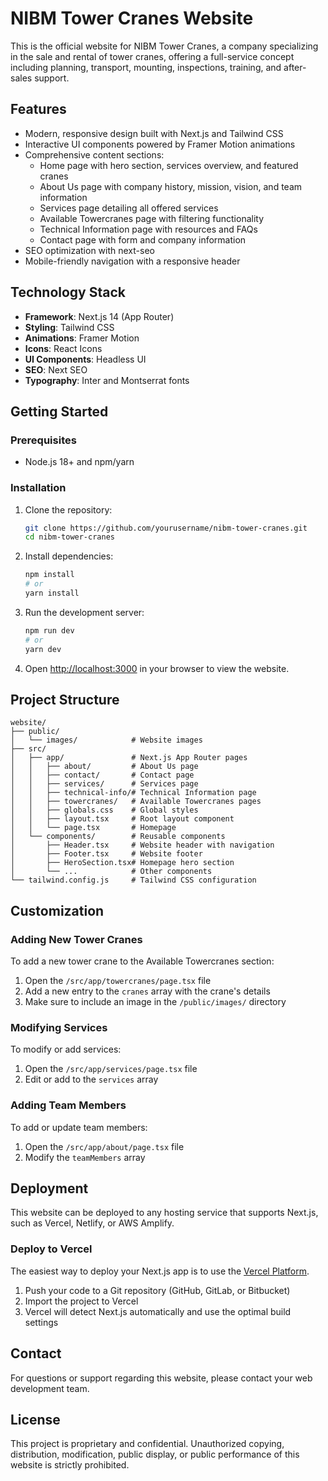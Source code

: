 # NIBM Tower Cranes Website

This is the official website for NIBM Tower Cranes, a company specializing in the sale and rental of tower cranes, offering a full-service concept including planning, transport, mounting, inspections, training, and after-sales support.

## Features

- Modern, responsive design built with Next.js and Tailwind CSS
- Interactive UI components powered by Framer Motion animations
- Comprehensive content sections:
  - Home page with hero section, services overview, and featured cranes
  - About Us page with company history, mission, vision, and team information
  - Services page detailing all offered services
  - Available Towercranes page with filtering functionality
  - Technical Information page with resources and FAQs
  - Contact page with form and company information
- SEO optimization with next-seo
- Mobile-friendly navigation with a responsive header

## Technology Stack

- **Framework**: Next.js 14 (App Router)
- **Styling**: Tailwind CSS
- **Animations**: Framer Motion
- **Icons**: React Icons
- **UI Components**: Headless UI
- **SEO**: Next SEO
- **Typography**: Inter and Montserrat fonts

## Getting Started

### Prerequisites

- Node.js 18+ and npm/yarn

### Installation

1. Clone the repository:
   ```bash
   git clone https://github.com/yourusername/nibm-tower-cranes.git
   cd nibm-tower-cranes
   ```

2. Install dependencies:
   ```bash
   npm install
   # or
   yarn install
   ```

3. Run the development server:
   ```bash
   npm run dev
   # or
   yarn dev
   ```

4. Open [http://localhost:3000](http://localhost:3000) in your browser to view the website.

## Project Structure

```
website/
├── public/
│   └── images/            # Website images
├── src/
│   ├── app/               # Next.js App Router pages
│   │   ├── about/         # About Us page
│   │   ├── contact/       # Contact page
│   │   ├── services/      # Services page
│   │   ├── technical-info/# Technical Information page
│   │   ├── towercranes/   # Available Towercranes pages
│   │   ├── globals.css    # Global styles
│   │   ├── layout.tsx     # Root layout component
│   │   └── page.tsx       # Homepage
│   └── components/        # Reusable components
│       ├── Header.tsx     # Website header with navigation
│       ├── Footer.tsx     # Website footer
│       ├── HeroSection.tsx# Homepage hero section
│       └── ...            # Other components
└── tailwind.config.js     # Tailwind CSS configuration
```

## Customization

### Adding New Tower Cranes

To add a new tower crane to the Available Towercranes section:

1. Open the `/src/app/towercranes/page.tsx` file
2. Add a new entry to the `cranes` array with the crane's details
3. Make sure to include an image in the `/public/images/` directory

### Modifying Services

To modify or add services:

1. Open the `/src/app/services/page.tsx` file
2. Edit or add to the `services` array

### Adding Team Members

To add or update team members:

1. Open the `/src/app/about/page.tsx` file
2. Modify the `teamMembers` array

## Deployment

This website can be deployed to any hosting service that supports Next.js, such as Vercel, Netlify, or AWS Amplify.

### Deploy to Vercel

The easiest way to deploy your Next.js app is to use the [Vercel Platform](https://vercel.com/new?utm_medium=default-template&filter=next.js).

1. Push your code to a Git repository (GitHub, GitLab, or Bitbucket)
2. Import the project to Vercel
3. Vercel will detect Next.js automatically and use the optimal build settings

## Contact

For questions or support regarding this website, please contact your web development team.

## License

This project is proprietary and confidential. Unauthorized copying, distribution, modification, public display, or public performance of this website is strictly prohibited.
